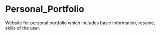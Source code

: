 # Personal_Portfolio
Website for personal portfolio which includes basic information, resume, skills of the user.
